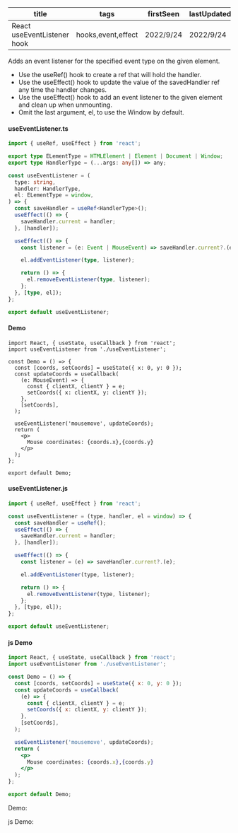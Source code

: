 | title                       | tags               | firstSeen | lastUpdated |
| --------------------------- | ------------------ | --------- | ----------- |
| React useEventListener hook | hooks,event,effect | 2022/9/24 | 2022/9/24   |

Adds an event listener for the specified event type on the given element.

- Use the useRef() hook to create a ref that will hold the handler.
- Use the useEffect() hook to update the value of the savedHandler ref any time the handler changes.
- Use the useEffect() hook to add an event listener to the given element and clean up when unmounting.
- Omit the last argument, el, to use the Window by default.

#### useEventListener.ts

```ts
import { useRef, useEffect } from 'react';

export type ELementType = HTMLElement | Element | Document | Window;
export type HandlerType = (...args: any[]) => any;

const useEventListener = (
  type: string,
  handler: HandlerType,
  el: ELementType = window,
) => {
  const saveHandler = useRef<HandlerType>();
  useEffect(() => {
    saveHandler.current = handler;
  }, [handler]);

  useEffect(() => {
    const listener = (e: Event | MouseEvent) => saveHandler.current?.(e);

    el.addEventListener(type, listener);

    return () => {
      el.removeEventListener(type, listener);
    };
  }, [type, el]);
};

export default useEventListener;
```

#### Demo

```tsx | pure
import React, { useState, useCallback } from 'react';
import useEventListener from './useEventListener';

const Demo = () => {
  const [coords, setCoords] = useState({ x: 0, y: 0 });
  const updateCoords = useCallback(
    (e: MouseEvent) => {
      const { clientX, clientY } = e;
      setCoords({ x: clientX, y: clientY });
    },
    [setCoords],
  );

  useEventListener('mousemove', updateCoords);
  return (
    <p>
      Mouse coordinates: {coords.x},{coords.y}
    </p>
  );
};

export default Demo;
```

#### useEventListener.js

```js
import { useRef, useEffect } from 'react';

const useEventListener = (type, handler, el = window) => {
  const saveHandler = useRef();
  useEffect(() => {
    saveHandler.current = handler;
  }, [handler]);

  useEffect(() => {
    const listener = (e) => saveHandler.current?.(e);

    el.addEventListener(type, listener);

    return () => {
      el.removeEventListener(type, listener);
    };
  }, [type, el]);
};

export default useEventListener;
```

#### js Demo

```jsx | pure
import React, { useState, useCallback } from 'react';
import useEventListener from './useEventListener';

const Demo = () => {
  const [coords, setCoords] = useState({ x: 0, y: 0 });
  const updateCoords = useCallback(
    (e) => {
      const { clientX, clientY } = e;
      setCoords({ x: clientX, y: clientY });
    },
    [setCoords],
  );

  useEventListener('mousemove', updateCoords);
  return (
    <p>
      Mouse coordinates: {coords.x},{coords.y}
    </p>
  );
};

export default Demo;
```

Demo:

<code src="./Demo.tsx" id="eventListenerTsDemo"></code>

js Demo:

<code src="./js/Demo.jsx" id="eventListenerJsDemo"></code>
